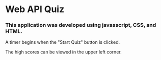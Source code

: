 # Web API Quiz


### This application was developed using javasscript, CSS, and HTML.

A timer begins when the "Start Quiz" button is clicked.

The high scores can be viewed in the upper left corner.
